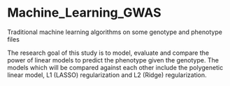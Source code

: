 # Machine_Learning_GWAS
Traditional machine learning algorithms on some genotype and phenotype files


The research goal of this study is to model, evaluate and compare the power of linear models to predict the phenotype given the genotype. 
The models which will be compared against each other include the polygenetic linear model, L1 (LASSO) regularization and L2 (Ridge) regularization. 


